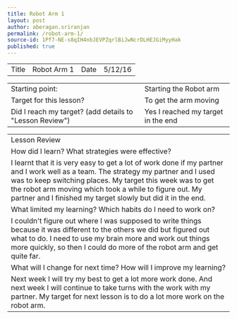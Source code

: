 ```yaml
---
title: Robot Arm 1
layout: post
author: aberagan.sriranjan
permalink: /robot-arm-1/
source-id: 1Pf7-NE-s8qIH4nbJEVPZqrlBiJwNcrDLHEJGiMyyHak
published: true
---
```

<table>
  <tr>
    <td>Title</td>
    <td>Robot Arm 1</td>
    <td>Date</td>
    <td>5/12/16</td>
  </tr>
</table>


<table>
  <tr>
    <td>Starting point:</td>
    <td>Starting the Robot arm</td>
  </tr>
  <tr>
    <td>Target for this lesson?</td>
    <td>To get the arm moving</td>
  </tr>
  <tr>
    <td>Did I reach my target? 
(add details to "Lesson Review")</td>
    <td> Yes I reached my target in the end </td>
  </tr>
</table>


<table>
  <tr>
    <td>Lesson Review</td>
  </tr>
  <tr>
    <td>How did I learn? What strategies were effective? </td>
  </tr>
  <tr>
    <td>I learnt that it is very easy to get a lot of work done if my partner and I work well as a team. The strategy my partner and I used was to keep switching places. My target this week was to get the robot arm moving which took a while to figure out. My partner and I finished my target slowly but did it in the end.  </td>
  </tr>
  <tr>
    <td>What limited my learning? Which habits do I need to work on? </td>
  </tr>
  <tr>
    <td>I couldn't figure out where I was supposed to write things because it was different to the others we did but figured out what to do. I need to use my brain more and work out things more quickly, so then I could do more of the robot arm and get quite far.</td>
  </tr>
  <tr>
    <td>What will I change for next time? How will I improve my learning?</td>
  </tr>
  <tr>
    <td>Next week I will try my best to get a lot more work done. And next week I will continue to take turns with the work with my partner. My target for next lesson is to do a lot more work on the robot arm.</td>
  </tr>
</table>


